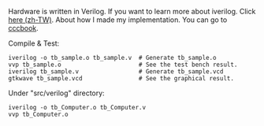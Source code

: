 Hardware is written in Verilog. If you want to learn more about iverilog. Click [here (zh-TW)](https://sites.google.com/site/verilog710/xiang-guan-gong-ju/icarus-verilog). About how I made my implementation. You can go to [cccbook](https://github.com/cccbook/co/tree/1c86da267d19d5e2ec1b5e2dfcb6f53cac2cf74e/code/verilog/nand2tetris).

Compile & Test:

```
iverilog -o tb_sample.o tb_sample.v  # Generate tb_sample.o
vvp tb_sample.o                      # See the test bench result.
iverilog tb_sample.v                 # Generate tb_sample.vcd
gtkwave tb_sample.vcd                # See the graphical result.
```

Under "src/verilog" directory:

```
iverilog -o tb_Computer.o tb_Computer.v
vvp tb_Computer.o
```
